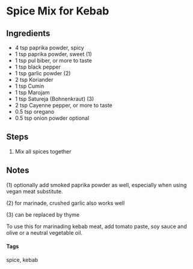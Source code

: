 # Spice Mix for Kebab

## Ingredients

* 4 tsp paprika powder, spicy
* 1 tsp paprika powder, sweet (1)
* 1 tsp pul biber, or more to taste
* 1 tsp black pepper
* 1 tsp garlic powder (2) 
* 2 tsp Koriander
* 1 tsp Cumin
* 1 tsp Marojam
* 1 tsp Satureja (Bohnenkraut) (3)
* 2 tsp Cayenne pepper, or more to taste 
* 0.5 tsp oregano
* 0.5 tsp onion powder optional 

## Steps 

1. Mix all spices together 

## Notes 

(1) optionally add smoked paprika powder as well, especially when using vegan meat substitute.

(2) for marinade, crushed garlic also works well

(3) can be replaced by thyme

To use this for marinading kebab meat, add tomato paste, soy sauce and olive or a neutral vegetable oil.

#### Tags 
spice, kebab
